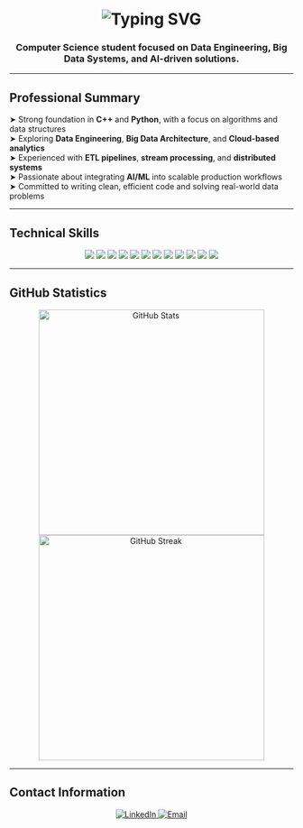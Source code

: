 <h1 align="center">
  <img src="https://readme-typing-svg.herokuapp.com/?font=Righteous&size=32&center=true&vCenter=true&width=500&height=70&duration=4000&lines=Welcome+to+my+GitHub+Profile" alt="Typing SVG" />
</h1>

<h3 align="center">Computer Science student focused on Data Engineering, Big Data Systems, and AI-driven solutions.</h3>

---

## Professional Summary

➤ Strong foundation in **C++** and **Python**, with a focus on algorithms and data structures  
➤ Exploring **Data Engineering**, **Big Data Architecture**, and **Cloud-based analytics**  
➤ Experienced with **ETL pipelines**, **stream processing**, and **distributed systems**  
➤ Passionate about integrating **AI/ML** into scalable production workflows  
➤ Committed to writing clean, efficient code and solving real-world data problems

---

## Technical Skills

<div align="center">

<img src="https://img.shields.io/badge/Python-3776AB?style=for-the-badge&logo=python&logoColor=white"/>
<img src="https://img.shields.io/badge/C++-00599C?style=for-the-badge&logo=c%2B%2B&logoColor=white"/>
<img src="https://img.shields.io/badge/Apache%20Spark-E35A16?style=for-the-badge&logo=apachespark&logoColor=white"/>
<img src="https://img.shields.io/badge/Kafka-231F20?style=for-the-badge&logo=apachekafka&logoColor=white"/>
<img src="https://img.shields.io/badge/Databricks-FF3621?style=for-the-badge&logo=databricks&logoColor=white"/>
<img src="https://img.shields.io/badge/MongoDB-47A248?style=for-the-badge&logo=mongodb&logoColor=white"/>
<img src="https://img.shields.io/badge/Cassandra-1287B1?style=for-the-badge&logo=apachecassandra&logoColor=white"/>
<img src="https://img.shields.io/badge/PostgreSQL-316192?style=for-the-badge&logo=postgresql&logoColor=white"/>
<img src="https://img.shields.io/badge/AWS-232F3E?style=for-the-badge&logo=amazonaws&logoColor=white"/>
<img src="https://img.shields.io/badge/Linux-FCC624?style=for-the-badge&logo=linux&logoColor=black"/>
<img src="https://img.shields.io/badge/Git-F05032?style=for-the-badge&logo=git&logoColor=white"/>
<img src="https://img.shields.io/badge/VS%20Code-007ACC?style=for-the-badge&logo=visualstudiocode&logoColor=white"/>

</div>

---

## GitHub Statistics

<div align="center">
  <img src="https://github-readme-stats.vercel.app/api?username=c2-tlhah&count_private=true&show_icons=true&theme=react&border_radius=8&background=1F2937&icon_color=3B82F6&title_color=10B981&text_color=9CA3AF" width="400" alt="GitHub Stats" />
  <img src="https://github-readme-streak-stats.herokuapp.com/?user=c2-tlhah&theme=react&border_radius=8&background=1F2937&stroke=000000&ring=10B981&fire=F59E0B&currStreakLabel=E5E7EB&sideNums=10B981&currStreakNum=3B82F6&dates=9CA3AF&sideLabels=F3F4F6" width="400" alt="GitHub Streak" />
</div>

---

## Contact Information

<div align="center">
  <a href="https://www.linkedin.com/in/muhammad-talha-ramzan" target="_blank">
    <img src="https://img.shields.io/badge/LinkedIn-0A66C2?style=for-the-badge&logo=linkedin&logoColor=white" alt="LinkedIn">
  </a>
  <a href="mailto:c2.tlhah@gmail.com">
    <img src="https://img.shields.io/badge/Email-D14836?style=for-the-badge&logo=gmail&logoColor=white" alt="Email">
  </a>
</div>
